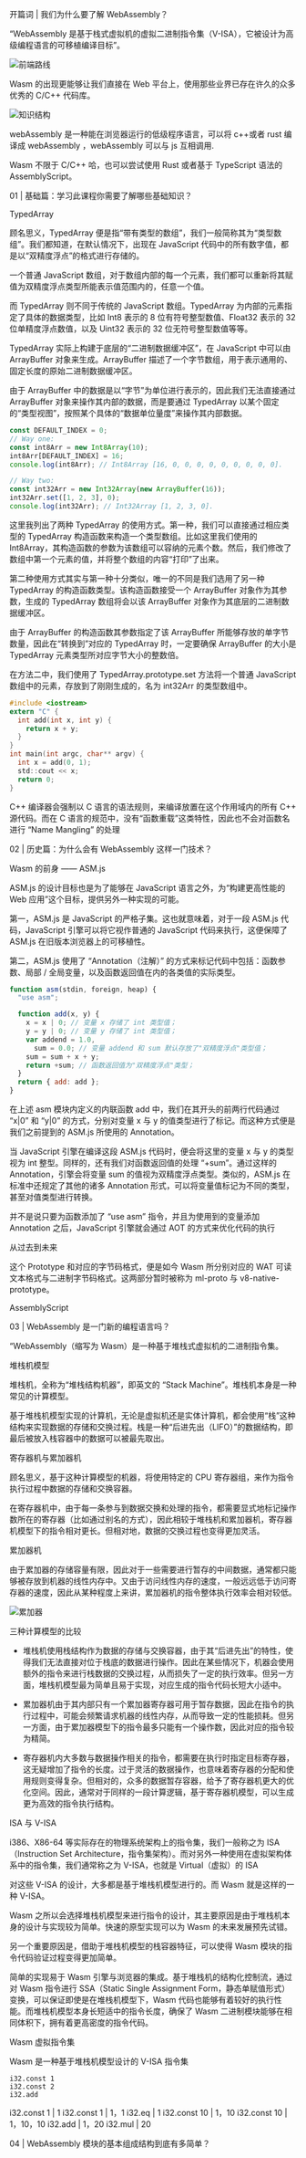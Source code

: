 开篇词 | 我们为什么要了解 WebAssembly？

“WebAssembly 是基于栈式虚拟机的虚拟二进制指令集（V-ISA），它被设计为高级编程语言的可移植编译目标”。

![前端路线](image.png)

Wasm 的出现更能够让我们直接在 Web 平台上，使用那些业界已存在许久的众多优秀的 C/C++ 代码库。

![知识结构](2023-02-22-10-25-20.png)

webAssembly 是一种能在浏览器运行的低级程序语言，可以将 c++或者 rust 编译成 webAssembly ，webAssembly 可以与 js 互相调用.

Wasm 不限于 C/C++ 哈，也可以尝试使用 Rust 或者基于 TypeScript 语法的 AssemblyScript。

01 | 基础篇：学习此课程你需要了解哪些基础知识？

TypedArray

顾名思义，TypedArray 便是指“带有类型的数组”，我们一般简称其为“类型数组”。我们都知道，在默认情况下，出现在 JavaScript 代码中的所有数字值，都是以“双精度浮点”的格式进行存储的。

一个普通 JavaScript 数组，对于数组内部的每一个元素，我们都可以重新将其赋值为双精度浮点类型所能表示值范围内的，任意一个值。

而 TypedArray 则不同于传统的 JavaScript 数组。TypedArray 为内部的元素指定了具体的数据类型，比如 Int8 表示的 8 位有符号整型数值、Float32 表示的 32 位单精度浮点数值，以及 Uint32 表示的 32 位无符号整型数值等等。

TypedArray 实际上构建于底层的“二进制数据缓冲区”，在 JavaScript 中可以由 ArrayBuffer 对象来生成。ArrayBuffer 描述了一个字节数组，用于表示通用的、固定长度的原始二进制数据缓冲区。

由于 ArrayBuffer 中的数据是以“字节”为单位进行表示的，因此我们无法直接通过 ArrayBuffer 对象来操作其内部的数据，而是要通过 TypedArray 以某个固定的“类型视图”，按照某个具体的“数据单位量度”来操作其内部数据。

```js
const DEFAULT_INDEX = 0;
// Way one:
const int8Arr = new Int8Array(10);
int8Arr[DEFAULT_INDEX] = 16;
console.log(int8Arr); // Int8Array [16, 0, 0, 0, 0, 0, 0, 0, 0, 0].

// Way two:
const int32Arr = new Int32Array(new ArrayBuffer(16));
int32Arr.set([1, 2, 3], 0);
console.log(int32Arr); // Int32Array [1, 2, 3, 0].
```

这里我列出了两种 TypedArray 的使用方式。第一种，我们可以直接通过相应类型的 TypedArray 构造函数来构造一个类型数组。比如这里我们使用的 Int8Array，其构造函数的参数为该数组可以容纳的元素个数。然后，我们修改了数组中第一个元素的值，并将整个数组的内容“打印”了出来。

第二种使用方式其实与第一种十分类似，唯一的不同是我们选用了另一种 TypedArray 的构造函数类型。该构造函数接受一个 ArrayBuffer 对象作为其参数，生成的 TypedArray 数组将会以该 ArrayBuffer 对象作为其底层的二进制数据缓冲区。

由于 ArrayBuffer 的构造函数其参数指定了该 ArrayBuffer 所能够存放的单字节数量，因此在“转换到”对应的 TypedArray 时，一定要确保 ArrayBuffer 的大小是 TypedArray 元素类型所对应字节大小的整数倍。

在方法二中，我们使用了 TypedArray.prototype.set 方法将一个普通 JavaScript 数组中的元素，存放到了刚刚生成的，名为 int32Arr 的类型数组中。

```c
#include <iostream>
extern "C" {
  int add(int x, int y) {
    return x + y;
  }
}
int main(int argc, char** argv) {
  int x = add(0, 1);
  std::cout << x;
  return 0;
}
```

C++ 编译器会强制以 C 语言的语法规则，来编译放置在这个作用域内的所有 C++ 源代码。而在 C 语言的规范中，没有“函数重载”这类特性，因此也不会对函数名进行 “Name Mangling” 的处理

02 | 历史篇：为什么会有 WebAssembly 这样一门技术？

Wasm 的前身 —— ASM.js

ASM.js 的设计目标也是为了能够在 JavaScript 语言之外，为“构建更高性能的 Web 应用”这个目标，提供另外一种实现的可能。

第一，ASM.js 是 JavaScript 的严格子集。这也就意味着，对于一段 ASM.js 代码，JavaScript 引擎可以将它视作普通的 JavaScript 代码来执行，这便保障了 ASM.js 在旧版本浏览器上的可移植性。

第二，ASM.js 使用了 “Annotation（注解）” 的方式来标记代码中包括：函数参数、局部 / 全局变量，以及函数返回值在内的各类值的实际类型。

```js
function asm(stdin, foreign, heap) {
  "use asm";

  function add(x, y) {
    x = x | 0; // 变量 x 存储了 int 类型值；
    y = y | 0; // 变量 y 存储了 int 类型值；
    var addend = 1.0,
      sum = 0.0; // 变量 addend 和 sum 默认存放了"双精度浮点"类型值；
    sum = sum + x + y;
    return +sum; // 函数返回值为"双精度浮点"类型；
  }
  return { add: add };
}
```

在上述 asm 模块内定义的内联函数 add 中，我们在其开头的前两行代码通过 “x|0” 和 “y|0” 的方式，分别对变量 x 与 y 的值类型进行了标记。而这种方式便是我们之前提到的 ASM.js 所使用的 Annotation。

当 JavaScript 引擎在编译这段 ASM.js 代码时，便会将这里的变量 x 与 y 的类型视为 int 整型。同样的，还有我们对函数返回值的处理 “+sum”。通过这样的 Annotation，引擎会将变量 sum 的值视为双精度浮点类型。类似的，ASM.js 在标准中还规定了其他的诸多 Annotation 形式，可以将变量值标记为不同的类型，甚至对值类型进行转换。

并不是说只要为函数添加了 “use asm” 指令，并且为使用到的变量添加 Annotation 之后，JavaScript 引擎就会通过 AOT 的方式来优化代码的执行

从过去到未来

这个 Prototype 和对应的字节码格式，便是如今 Wasm 所分别对应的 WAT 可读文本格式与二进制字节码格式。这两部分暂时被称为 ml-proto 与 v8-native-prototype。

AssemblyScript

03 | WebAssembly 是一门新的编程语言吗？

“WebAssembly（缩写为 Wasm）是一种基于堆栈式虚拟机的二进制指令集。

堆栈机模型

堆栈机，全称为“堆栈结构机器”，即英文的 “Stack Machine”。堆栈机本身是一种常见的计算模型。

基于堆栈机模型实现的计算机，无论是虚拟机还是实体计算机，都会使用“栈”这种结构来实现数据的存储和交换过程。栈是一种“后进先出（LIFO）”的数据结构，即最后被放入栈容器中的数据可以被最先取出。

寄存器机与累加器机

顾名思义，基于这种计算模型的机器，将使用特定的 CPU 寄存器组，来作为指令执行过程中数据的存储和交换容器。

在寄存器机中，由于每一条参与到数据交换和处理的指令，都需要显式地标记操作数所在的寄存器（比如通过别名的方式），因此相较于堆栈机和累加器机，寄存器机模型下的指令相对更长。但相对地，数据的交换过程也变得更加灵活。

累加器机

由于累加器的存储容量有限，因此对于一些需要进行暂存的中间数据，通常都只能够被存放到机器的线性内存中。又由于访问线性内存的速度，一般远远低于访问寄存器的速度，因此从某种程度上来讲，累加器机的指令整体执行效率会相对较低。

![累加器](2024-08-05-18-38-01.png)

三种计算模型的比较

- 堆栈机使用栈结构作为数据的存储与交换容器，由于其“后进先出”的特性，使得我们无法直接对位于栈底的数据进行操作。因此在某些情况下，机器会使用额外的指令来进行栈数据的交换过程，从而损失了一定的执行效率。但另一方面，堆栈机模型最为简单且易于实现，对应生成的指令代码长短大小适中。

- 累加器机由于其内部只有一个累加器寄存器可用于暂存数据，因此在指令的执行过程中，可能会频繁请求机器的线性内存，从而导致一定的性能损耗。但另一方面，由于累加器模型下的指令最多只能有一个操作数，因此对应的指令较为精简。

- 寄存器机内大多数与数据操作相关的指令，都需要在执行时指定目标寄存器，这无疑增加了指令的长度。过于灵活的数据操作，也意味着寄存器的分配和使用规则变得复杂。但相对的，众多的数据暂存容器，给予了寄存器机更大的优化空间。因此，通常对于同样的一段计算逻辑，基于寄存器机模型，可以生成更为高效的指令执行结构。

ISA 与 V-ISA

i386、X86-64 等实际存在的物理系统架构上的指令集，我们一般称之为 ISA（Instruction Set Architecture，指令集架构）。而对另外一种使用在虚拟架构体系中的指令集，我们通常称之为 V-ISA，也就是 Virtual（虚拟）的 ISA

对这些 V-ISA 的设计，大多都是基于堆栈机模型进行的。而 Wasm 就是这样的一种 V-ISA。

Wasm 之所以会选择堆栈机模型来进行指令的设计，其主要原因是由于堆栈机本身的设计与实现较为简单。快速的原型实现可以为 Wasm 的未来发展预先试错。

另一个重要原因是，借助于堆栈机模型的栈容器特征，可以使得 Wasm 模块的指令代码验证过程变得更加简单。

简单的实现易于 Wasm 引擎与浏览器的集成。基于堆栈机的结构化控制流，通过对 Wasm 指令进行 SSA（Static Single Assignment Form，静态单赋值形式）变换，可以保证即使是在堆栈机模型下，Wasm 代码也能够有着较好的执行性能。而堆栈机模型本身长短适中的指令长度，确保了 Wasm 二进制模块能够在相同体积下，拥有着更高密度的指令代码。

Wasm 虚拟指令集

Wasm 是一种基于堆栈机模型设计的 V-ISA 指令集

```wasm
i32.const 1
i32.const 2
i32.add
```

i32.const 1 | 1
i32.const 1 | 1，1
i32.eq | 1
i32.const 10 | 1，10
i32.const 10 | 1，10，10
i32.add | 1，20
i32.mul | 20

04 | WebAssembly 模块的基本组成结构到底有多简单？
